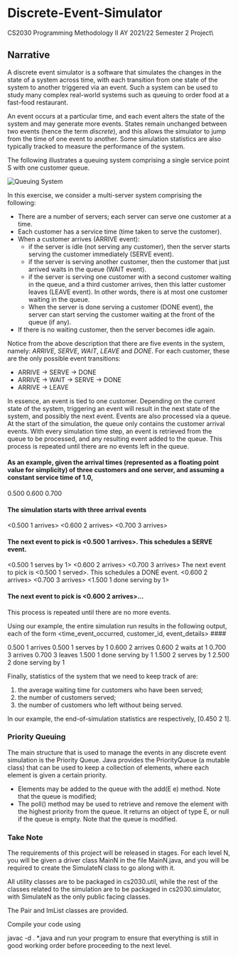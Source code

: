 # Discrete-Event-Simulator
CS2030 Programming Methodology II AY 2021/22 Semester 2 Project\

## Narrative
A discrete event simulator is a software that simulates the changes in the state of a system across time, with each transition from one state of the system to another triggered via an event. Such a system can be used to study many complex real-world systems such as queuing to order food at a fast-food restaurant.

An event occurs at a particular time, and each event alters the state of the system and may generate more events. States remain unchanged between two events (hence the term *discrete*), and this allows the simulator to jump from the time of one event to another. Some simulation statistics are also typically tracked to measure the performance of the system.

The following illustrates a queuing system comprising a single service point S with one customer queue.

![Queuing System](https://i.imgur.com/xgh7ON0.png)

In this exercise, we consider a multi-server system comprising the following:

* There are a number of servers; each server can serve one customer at a time.
* Each customer has a service time (time taken to serve the customer).
* When a customer arrives (ARRIVE event):
  * if the server is idle (not serving any customer), then the server starts serving the customer immediately (SERVE event).
  * if the server is serving another customer, then the customer that just arrived waits in the queue (WAIT event).
  * if the server is serving one customer with a second customer waiting in the queue, and a third customer arrives, then this latter customer leaves (LEAVE event). In other words, there is at most one customer waiting in the queue.
  * When the server is done serving a customer (DONE event), the server can start serving the customer waiting at the front of the queue (if any).
* If there is no waiting customer, then the server becomes idle again.

Notice from the above description that there are five events in the system, namely: *ARRIVE, SERVE*, *WAIT*, *LEAVE* and *DONE*. For each customer, these are the only possible event transitions:

* ARRIVE → SERVE → DONE
* ARRIVE → WAIT → SERVE → DONE
* ARRIVE → LEAVE

In essence, an event is tied to one customer. Depending on the current state of the system, triggering an event will result in the next state of the system, and possibly the next event. Events are also processed via a queue. At the start of the simulation, the queue only contains the customer arrival events. With every simulation time step, an event is retrieved from the queue to be processed, and any resulting event added to the queue. This process is repeated until there are no events left in the queue.

#### As an example, given the arrival times (represented as a floating point value for simplicity) of three customers and one server, and assuming a constant service time of 1.0,

0.500
0.600
0.700

#### The simulation starts with three arrival events

<0.500 1 arrives>
<0.600 2 arrives>
<0.700 3 arrives>

#### The next event to pick is <0.500 1 arrives>. This schedules a SERVE event.

<0.500 1 serves by 1>
<0.600 2 arrives>
<0.700 3 arrives>
The next event to pick is <0.500 1 served>. This schedules a DONE event.
<0.600 2 arrives>
<0.700 3 arrives>
<1.500 1 done serving by 1>

#### The next event to pick is <0.600 2 arrives>...

This process is repeated until there are no more events.

Using our example, the entire simulation run results in the following output, each of the form <time_event_occurred, customer_id, event_details> ####

0.500 1 arrives
0.500 1 serves by 1
0.600 2 arrives
0.600 2 waits at 1
0.700 3 arrives
0.700 3 leaves
1.500 1 done serving by 1
1.500 2 serves by 1
2.500 2 done serving by 1

Finally, statistics of the system that we need to keep track of are:

1. the average waiting time for customers who have been served;
2. the number of customers served;
3. the number of customers who left without being served.

In our example, the end-of-simulation statistics are respectively, [0.450 2 1].

### Priority Queuing
The main structure that is used to manage the events in any discrete event simulation is the Priority Queue. Java provides the PriorityQueue (a mutable class) that can be used to keep a collection of elements, where each element is given a certain priority.

* Elements may be added to the queue with the add(E e) method. Note that the queue is modified;
* The poll() method may be used to retrieve and remove the element with the highest priority from the queue. It returns an object of type E, or null if the queue is empty. Note that the queue is modified.

### Take Note
The requirements of this project will be released in stages. For each level N, you will be given a driver class MainN in the file MainN.java, and you will be required to create the SimulateN class to go along with it.

All utility classes are to be packaged in cs2030.util, while the rest of the classes related to the simulation are to be packaged in cs2030.simulator, with SimulateN as the only public facing classes.

The Pair and ImList classes are provided.

Compile your code using

javac -d . *.java
and run your program to ensure that everything is still in good working order before proceeding to the next level.
